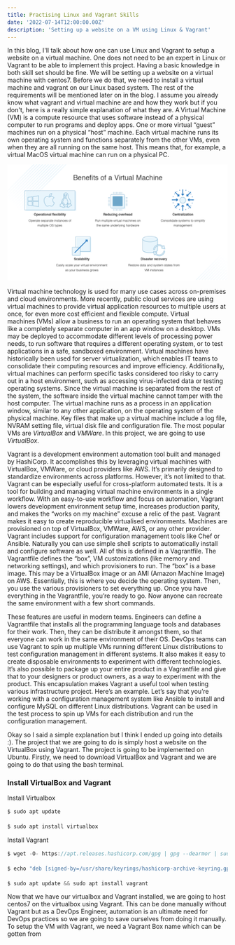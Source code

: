 ```yaml
---
title: Practising Linux and Vagrant Skills
date: '2022-07-14T12:00:00.00Z'
description: 'Setting up a website on a VM using Linux & Vagrant'
---
```



In this blog, I'll talk about how one can use Linux and Vagrant to setup a website on a virtual machine. One does not need to be an expert in Linux or Vagrant to be able to implement this project. Having a basic knowledge in both skill set should be fine. We will be setting up a website on a virtual machine with centos7. Before we do that, we need to install a virtual machine and vagrant on our Linux based system. The rest of the requirements will be mentioned later on in the blog. I assume you already know what vagrant and virtual machine are and how they work but if you don't, here is a really simple explanation of what they are. A Virtual Machine (VM) is a compute resource that uses software instead of a physical computer to run programs and deploy apps. One or more virtual “guest” machines run on a physical “host” machine.  Each virtual machine runs its own operating system and functions separately from the other VMs, even when they are all running on the same host. This means that, for example, a virtual MacOS virtual machine can run on a physical PC. 

<img src="https://raw.githubusercontent.com/Ben74x/devfolio/master/content/blog/Practising%20Linux%20%26%20Vagrant%20Skills/virtual-machine-benefits-1024x536.png"/>

Virtual machine technology is used for many use cases across on-premises and cloud environments. More recently, public cloud services are using virtual machines to provide virtual application resources to multiple users at once, for even more cost efficient and flexible compute. Virtual machines (VMs) allow a business to run an operating system that behaves like a completely separate computer in an app window on a desktop. VMs may be deployed to accommodate different levels of processing power needs, to run software that requires a different operating system, or to test applications in a safe, sandboxed environment. Virtual machines have historically been used for server virtualization, which enables IT teams to consolidate their computing resources and improve efficiency. Additionally, virtual machines can perform specific tasks considered too risky to carry out in a host environment, such as accessing virus-infected data or testing operating systems. Since the virtual machine is separated from the rest of the system, the software inside the virtual machine cannot tamper with the host computer. The virtual machine runs as a process in an application window, similar to any other application, on the operating system of the physical machine. Key files that make up a virtual machine include a log file, NVRAM setting file, virtual disk file and configuration file. The most popular VMs are *VirtualBox* and *VMWare*. In this project, we are going to use *VirtualBox*.

Vagrant is a development environment automation tool built and managed by HashiCorp. It accomplishes this by leveraging virtual machines with VirtualBox, VMWare, or cloud providers like AWS. It’s primarily designed to standardize environments across platforms. However, it’s not limited to that. Vagrant can be especially useful for cross-platform automated tests. It is a tool for building and managing virtual machine environments in a single workflow. With an easy-to-use workflow and focus on automation, Vagrant lowers development environment setup time, increases production parity, and makes the “works on my machine” excuse a relic of the past. Vagrant makes it easy to create reproducible virtualised environments. Machines are provisioned on top of VirtualBox, VMWare, AWS, or any other provider. Vagrant includes support for configuration management tools like Chef or Ansible. Naturally you can use simple shell scripts to automatically install and configure software as well. All of this is defined in a Vagrantfile. The Vagrantfile defines the “box”, VM customizations (like memory and networking settings), and which provisioners to run. The “box” is a base image. This may be a VirtualBox image or an AMI (Amazon Machine Image) on AWS. Essentially, this is where you decide the operating system. Then, you use the various provisioners to set everything up. Once you have everything in the Vagrantfile, you’re ready to go. Now anyone can recreate the same environment with a few short commands.

These features are useful in modern teams. Engineers can define a Vagrantfile that installs all the programming language tools and databases for their work. Then, they can be distribute it amongst them, so that everyone can work in the same environment of their OS. DevOps teams can use Vagrant to spin up multiple VMs running different Linux distributions to test configuration management in different systems. It also makes it easy to create disposable environments to experiment with different technologies. It’s also possible to package up your entire product in a Vagrantfile and give that to your designers or product owners, as a way to experiment with the product. This encapsulation makes Vagrant a useful tool when testing various infrastructure project. Here’s an example. Let’s say that you’re working with a configuration management system like Ansible to install and configure MySQL on different Linux distributions. Vagrant can be used in the test process to spin up VMs for each distribution and run the configuration management.


Okay so I said a simple explanation but I think I ended up going into details :). The project that we are going to do is simply host a website on the VirtualBox using Vagrant. The project is going to be implemented on Ubuntu. Firstly, we need to download VirtualBox and Vagrant and we are going to do that using the bash terminal. 

### Install VirtualBox and Vagrant
Install Virtualbox
```js
$ sudo apt update

$ sudo apt install virtualbox
```


Install Vagrant
```js
$ wget -O- https://apt.releases.hashicorp.com/gpg | gpg --dearmor | sudo tee /usr/share/keyrings/hashicorp-archive-keyring.gpg

$ echo "deb [signed-by=/usr/share/keyrings/hashicorp-archive-keyring.gpg] https://apt.releases.hashicorp.com $(lsb_release -cs) main" | sudo tee /etc/apt/sources.list.d/hashicorp.list

$ sudo apt update && sudo apt install vagrant
```

Now that we have our virtualbox and Vagrant installed, we are going to host centos7 on the virtualbox using Vagrant. This can be done manually without Vagrant but as a DevOps Engineer, automation is an ultimate need for DevOps practices so we are going to save ourselves from doing it manually. To setup the VM with Vagrant, we need a Vagrant Box name which can be gotten from 




 
